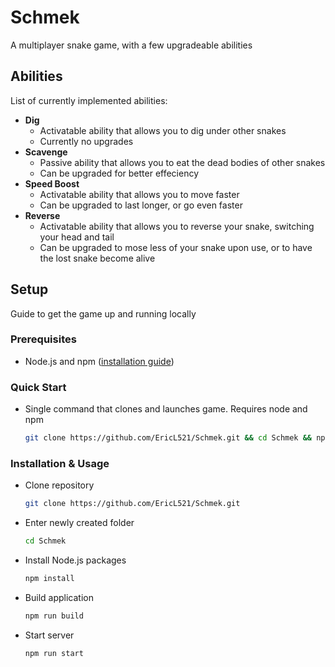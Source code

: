# Schmek
A multiplayer snake game, with a few upgradeable abilities

## Abilities
List of currently implemented abilities: 

- **Dig**
  - Activatable ability that allows you to dig under other snakes
  - Currently no upgrades
- **Scavenge**
  - Passive ability that allows you to eat the dead bodies of other snakes
  - Can be upgraded for better effeciency
- **Speed Boost**
  - Activatable ability that allows you to move faster
  - Can be upgraded to last longer, or go even faster
- **Reverse**
  - Activatable ability that allows you to reverse your snake, switching your head and tail
  - Can be upgraded to mose less of your snake upon use, or to have the lost snake become alive

## Setup
Guide to get the game up and running locally

### Prerequisites
- Node.js and npm ([installation guide](https://docs.npmjs.com/downloading-and-installing-node-js-and-npm))

### Quick Start
- Single command that clones and launches game. Requires node and npm
  
  ```bash
  git clone https://github.com/EricL521/Schmek.git && cd Schmek && npm i && npm run build && npm run start
  ```

### Installation & Usage
- Clone repository
  
  ```bash
  git clone https://github.com/EricL521/Schmek.git
  ```
- Enter newly created folder
  
  ```bash
  cd Schmek
  ```
- Install Node.js packages
  
  ```bash
  npm install
  ```
- Build application
  
  ```bash
  npm run build
  ```
- Start server
  
  ```bash
  npm run start
  ```

